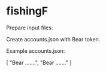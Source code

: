 # fishingF

Prepare input files:

Create accounts.json with Bear token.

Example accounts.json:

[
  "Bear .......",
  "Bear ......."
]
